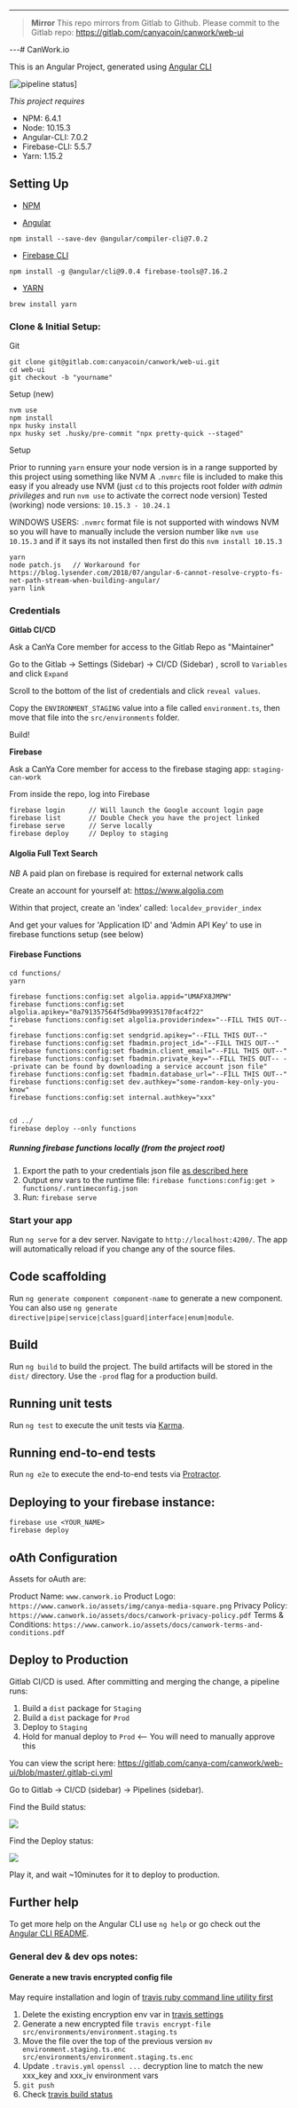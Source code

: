 ---

> **Mirror**
> This repo mirrors from Gitlab to Github. Please commit to the Gitlab repo:
> https://gitlab.com/canyacoin/canwork/web-ui

---# CanWork.io

This is an Angular Project, generated using [Angular CLI](https://github.com/angular/angular-cli)

[![pipeline status](https://gitlab.com/canyacoin/canwork/web-ui/badges/master/pipeline.svg)]

_This project requires_

- NPM: 6.4.1
- Node: 10.15.3
- Angular-CLI: 7.0.2
- Firebase-CLI: 5.5.7
- Yarn: 1.15.2

## Setting Up

- [NPM](https://nodejs.org/en/)

- [Angular](https://github.com/angular/angular-cli)

```
npm install --save-dev @angular/compiler-cli@7.0.2
```

- [Firebase CLI](https://www.npmjs.com/package/firebase)

```
npm install -g @angular/cli@9.0.4 firebase-tools@7.16.2
```

- [YARN](https://yarnpkg.com/en/docs/install#mac-stable)

```
brew install yarn
```

### Clone & Initial Setup:

Git

```
git clone git@gitlab.com:canyacoin/canwork/web-ui.git
cd web-ui
git checkout -b "yourname"
```

Setup (new)

```
nvm use
npm install
npx husky install
npx husky set .husky/pre-commit "npx pretty-quick --staged"
```

Setup

Prior to running `yarn` ensure your node version is in a range supported by this project using something like NVM
A `.nvmrc` file is included to make this easy if you already use NVM (just `cd` to this projects root folder _with admin privileges_ and run `nvm use` to activate the correct node version)
Tested (working) node versions: `10.15.3 - 10.24.1`

WINDOWS USERS: `.nvmrc` format file is not supported with windows NVM so you will have to manually include the version number like `nvm use 10.15.3` and if it says its not installed then first do this `nvm install 10.15.3`

```
yarn
node patch.js   // Workaround for https://blog.lysender.com/2018/07/angular-6-cannot-resolve-crypto-fs-net-path-stream-when-building-angular/
yarn link
```

### Credentials

**Gitlab CI/CD**

Ask a CanYa Core member for access to the Gitlab Repo as "Maintainer"

Go to the Gitlab -> Settings (Sidebar) -> CI/CD (Sidebar) , scroll to `Variables` and click `Expand`

Scroll to the bottom of the list of credentials and click `reveal values`.

Copy the `ENVIRONMENT_STAGING` value into a file called `environment.ts`, then move that file into the `src/environments` folder.

Build!

**Firebase**

Ask a CanYa Core member for access to the firebase staging app: `staging-can-work`

From inside the repo, log into Firebase

```
firebase login      // Will launch the Google account login page
firebase list       // Double Check you have the project linked
firebase serve      // Serve locally
firebase deploy     // Deploy to staging
```

<!--Now, go to your firebase account and obtain the database credentials, and update the `firebase` block in `src/environments/environment.ts`-->

<!--If you have not worked on this project before you will need to create a firebase alias:-->

<!--```-->
<!--firebase use --add-->
<!--# ^^^ Enter your firebase project name when prompted, and then an alias. Use <YOUR_NAME> for example-->
<!--firebase use <YOUR_NAME>-->
<!--```-->

#### Algolia Full Text Search

_NB_ A paid plan on firebase is required for external network calls

Create an account for yourself at: https://www.algolia.com

Within that project, create an 'index' called: `localdev_provider_index`

And get your values for 'Application ID' and 'Admin API Key' to use in firebase functions setup (see below)

#### Firebase Functions

```
cd functions/
yarn

firebase functions:config:set algolia.appid="UMAFX8JMPW"
firebase functions:config:set algolia.apikey="0a791357564f5d9ba99935170fac4f22"
firebase functions:config:set algolia.providerindex="--FILL THIS OUT--"
firebase functions:config:set sendgrid.apikey="--FILL THIS OUT--"
firebase functions:config:set fbadmin.project_id="--FILL THIS OUT--"
firebase functions:config:set fbadmin.client_email="--FILL THIS OUT--"
firebase functions:config:set fbadmin.private_key="--FILL THIS OUT-- --private can be found by downloading a service account json file"
firebase functions:config:set fbadmin.database_url="--FILL THIS OUT--"
firebase functions:config:set dev.authkey="some-random-key-only-you-know"
firebase functions:config:set internal.authkey="xxx"


cd ../
firebase deploy --only functions
```

##### Running firebase functions locally (from the project root)

1. Export the path to your credentials json file [as described here](https://firebase.google.com/docs/functions/local-emulator)
2. Output env vars to the runtime file: `firebase functions:config:get > functions/.runtimeconfig.json`
3. Run: `firebase serve`

### Start your app

Run `ng serve` for a dev server. Navigate to `http://localhost:4200/`. The app will automatically reload if you change any of the source files.

## Code scaffolding

Run `ng generate component component-name` to generate a new component. You can also use `ng generate directive|pipe|service|class|guard|interface|enum|module`.

## Build

Run `ng build` to build the project. The build artifacts will be stored in the `dist/` directory. Use the `-prod` flag for a production build.

## Running unit tests

Run `ng test` to execute the unit tests via [Karma](https://karma-runner.github.io).

## Running end-to-end tests

Run `ng e2e` to execute the end-to-end tests via [Protractor](http://www.protractortest.org/).

## Deploying to your firebase instance:

```
firebase use <YOUR_NAME>
firebase deploy
```

## oAth Configuration

Assets for oAuth are:

Product Name: `www.canwork.io`
Product Logo: `https://www.canwork.io/assets/img/canya-media-square.png`
Privacy Policy: `https://www.canwork.io/assets/docs/canwork-privacy-policy.pdf`
Terms & Conditions: `https://www.canwork.io/assets/docs/canwork-terms-and-conditions.pdf`

## Deploy to Production

Gitlab CI/CD is used. After committing and merging the change, a pipeline runs:

1. Build a `dist` package for `Staging`
2. Build a `dist` package for `Prod`
3. Deploy to `Staging`
4. Hold for manual deploy to `Prod` <-- You will need to manually approve this

You can view the script here: https://gitlab.com/canya-com/canwork/web-ui/blob/master/.gitlab-ci.yml

Go to Gitlab -> CI/CD (sidebar) -> Pipelines (sidebar).

Find the Build status:

![](https://snag.gy/4TLi6N.jpg)

Find the Deploy status:

![](https://snag.gy/C9gL5c.jpg)

Play it, and wait ~10minutes for it to deploy to production.

## Further help

To get more help on the Angular CLI use `ng help` or go check out the [Angular CLI README](https://github.com/angular/angular-cli/blob/master/README.md).

### General dev & dev ops notes:

#### Generate a new travis encrypted config file

May require installation and login of [travis ruby command line utility first](https://github.com/travis-ci/travis.rb)

1. Delete the existing encryption env var in [travis settings](https://travis-ci.com/canyaio/can-work/settings)
1. Generate a new encrypted file `travis encrypt-file src/environments/environment.staging.ts`
1. Move the file over the top of the previous version `mv environment.staging.ts.enc src/environments/environment.staging.ts.enc`
1. Update `.travis.yml` `openssl ...` decryption line to match the new xxx_key and xxx_iv environment vars
1. `git push`
1. Check [travis build status](https://travis-ci.com/canyaio/can-work)
